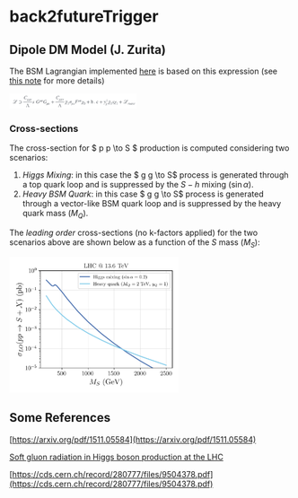 # back2futureTrigger


## Dipole DM Model (J. Zurita)

The BSM Lagrangian implemented [here]('./models/DipoleDM/DipoleDM.fr) is based on this expression (see [this note](./model_building_BTTF.pdf) for more details)


<p float="left">
    <img src="dipoleDM_lag.png" alt="Dipole DM lagrangian" width=45% height=45% />
</p>


### Cross-sections

The cross-section for $ p p \to S $ production is computed considering two scenarios:

 1. *Higgs Mixing*: in this case the $ g g \to S$ process is generated through a top quark loop and is suppressed by the $S-h$ mixing ($\sin \alpha$).
 2. *Heavy BSM Quark*: in this case $ g g \to S$ process is generated through a vector-like BSM quark loop and is suppressed by the heavy quark mass ($M_Q$).

 The *leading order* cross-sections (no k-factors applied) for the two scenarios above are shown below as a function of the $S$ mass ($M_S$):

 <p float="left">
    <img src="xsecs_mS.png" alt="Dipole DM lagrangian" width=60%/>
</p>

## Some References

[https://arxiv.org/pdf/1511.05584](https://arxiv.org/pdf/1511.05584)

[Soft gluon radiation in Higgs boson production at the LHC](https://cds.cern.ch/record/314471/files/9611272.pdf)

[https://cds.cern.ch/record/280777/files/9504378.pdf](https://cds.cern.ch/record/280777/files/9504378.pdf)
